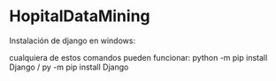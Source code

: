 # HopitalDataMining

Instalación de django en windows:

cualquiera de estos comandos pueden funcionar:
python -m pip install Django / py -m pip install Django